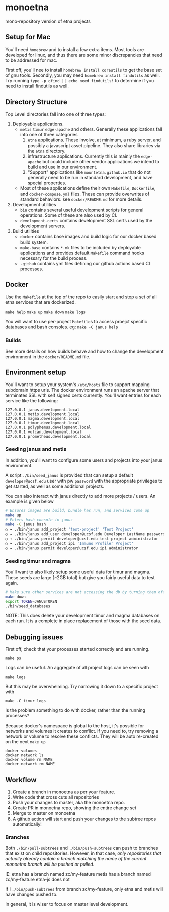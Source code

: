 # monoetna

mono-repository version of etna projects

## Setup for Mac

You'll need `homebrew` and to install a few extra items. Most tools are developed for linux, and thus
there are some minor discrepancies that need to be addressed for mac.

First off, you'll nee to install `homebrew install coreutils` to get the base set of gnu tools.
Secondly, you may need `homebrew install findutils` as well. Try running `type -p gfind || echo need findutils!` to determine
if you need to install findutils as well.

## Directory Structure

Top Level directories fall into one of three types:

1. Deployable applications.
   - `metis` `timur` `edge-apache` and others. Generally these applications fall into one of three categories
     1. `etna` applications. These involve, at minimum, a ruby server, and possibly a javascript asset pipeline. They also share libraries via the `etna` directory.
     2. infrastructure applications. Currently this is mainly the `edge-apache` but could include other vendor applications we intend to build and use in our environment.
     3. "Support" applications like `mountetna.github.io` that do not generally need to be run in standard development, and have special properties.
   - Most of these applications define their own `Makefile`, `Dockerfile`, and `docker-compose.yml` files. These
     can provide overwrites of standard behaviors. see `docker/README.md` for more details.
2. Development utilities
   - `bin` contains several useful development scripts for general operations. Some of these are also used by CI.
   - `development-certs` contains development SSL certs used by the development servers.
3. Build utilities
   - `docker` contains base images and build logic for our docker based build system.
   - `make-base` contains `*.mk` files to be included by deployable applications and provides default `Makefile` command hooks necessary for the build process.
   - `.github` contains yml files defining our github actions based CI processes.

## Docker

Use the `Makefile` at the top of the repo to easily start and stop a set of all etna services that are dockerized.

`make help`
`make up`
`make down`
`make logs`

You will want to use per-project `Makefile`s to access proejct specific databases and bash consoles. eg: `make -C janus help`

### Builds

See more details on how builds behave and how to change the development environment in the `docker/README.md` file.

## Environment setup

You'll want to setup your system's `/etc/hosts` file to support mapping subdomain https urls. The docker
environment runs an apache server that terminates SSL with self signed certs currently. You'll want entries for
each service like the following:

```
127.0.0.1 janus.development.local
127.0.0.1 metis.development.local
127.0.0.1 magma.development.local
127.0.0.1 timur.development.local
127.0.0.1 polyphemus.development.local
127.0.0.1 vulcan.development.local
127.0.0.1 prometheus.development.local
```

### Seeding janus and metis

In addition, you'll want to configure some users and projects into your janus environment.

A script `./bin/seed_janus` is provided that can setup a default `developer@ucsf.edu` user with pw `password` with
the appropriate privileges to get started, as well as some additional projects.

You can also interact with janus directly to add more projects / users. An example is given below

```bash
# Ensures images are build, bundle has run, and services come up
make up
# Enters bash console in janus
make -C janus bash
○ → ./bin/janus add_project 'test-project' 'Test Project'
○ → ./bin/janus add_user developer@ucsf.edu Developer LastName password
○ → ./bin/janus permit developer@ucsf.edu test-project administrator
○ → ./bin/janus add_project ipi 'Immuno Profiler Project'
○ → ./bin/janus permit developer@ucsf.edu ipi administrator
```

### Seeding timur and magma

You'll want to also likely setup some useful data for timur and magma. These seeds are large (~2GB total) but give you
fairly useful data to test again.

```bash
# Make sure other services are not accessing the db by turning them off
make down
export TOKEN=JANUSTOKEN
./bin/seed_databases
```

NOTE: This does delete your development timur and magma databases on each run. It is a complete in place
replacement of those with the seed data.

## Debugging issues

First off, check that your processes started correctly and are running.

```
make ps
```

Logs can be useful. An aggregate of all project logs can be seen with

```
make logs
```

But this may be overwhelming. Try narrowing it down to a specific project with

```
make -C timur logs
```

Is the problem something to do with docker, rather than the running processes?

Because docker's namespace is global to the host, it's possible for networks and volumes it creates to conflict.
If you need to, try removing a network or volume to resolve these conflicts. They will be auto re-created on the next `make up`

```
docker volumes
docker network ls
docker volume rm NAME
docker network rm NAME
```

## Workflow

1. Create a branch in monoetna as per your feature.
2. Write code that cross cuts all repositories
3. Push your changes to master, aka the monoetna repo.
4. Create PR in monoetna repo, showing the entire change set
5. Merge to master on monoetna
6. A github action will start and push your changes to the subtree repos automatically!

### Branches

Both `./bin/pull-subtrees` and `./bin/push-subtrees` can push to branches
that exist on child repositories. However, in that case, _only repositories
that actually already contain a branch matching the name of the current
monoetna branch will be pushed or pulled_.

IE:
etna has a branch named zc/my-feature
metis has a branch named zc/my-feature
etna-js does not

If I `./bin/push-subtrees` from branch zc/my-feature, only etna and metis will have changes pushed to.

In general, it is wiser to focus on master level development.
